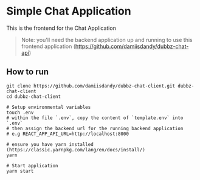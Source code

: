 # Simple Chat Application
This is the frontend for the Chat Application

> Note: you'll need the backend application up and running to use this frontend application (https://github.com/damiisdandy/dubbz-chat-api)

## How to run
```
git clone https://github.com/damiisdandy/dubbz-chat-client.git dubbz-chat-client
cd dubbz-chat-client

# Setup environmental variables
touch .env
# within the file `.env`, copy the content of `template.env` into `.env`
# then assign the backend url for the running backend application
# e.g REACT_APP_API_URL=http://localhost:8000

# ensure you have yarn installed (https://classic.yarnpkg.com/lang/en/docs/install/)
yarn

# Start application
yarn start
```
